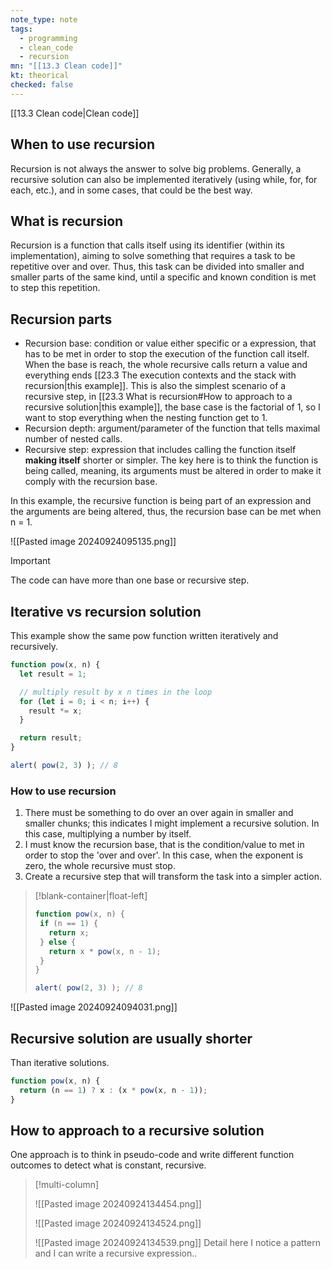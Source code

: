 ```yaml
---
note_type: note
tags:
  - programming
  - clean_code
  - recursion
mn: "[[13.3 Clean code]]"
kt: theorical
checked: false
---
```

[[13.3 Clean code|Clean code]]

## When to use recursion
Recursion is not always the answer to solve big problems. Generally, a recursive solution can also be implemented iteratively (using while, for, for each, etc.), and in some cases, that could be the best way.
## What is recursion
Recursion is a function that calls itself using its identifier (within its implementation), aiming to solve something that requires a task to be repetitive over and over. Thus, this task can be divided into smaller and smaller parts of the same kind, until a specific and known condition is met to step this repetition. 
## Recursion parts
- Recursion base: condition or value either specific or a expression, that has to be met in order to stop the execution of the function call itself. When the base is reach, the whole recursive calls return a value and everything ends [[23.3 The execution contexts and the stack with recursion|this example]]. This is also the simplest scenario of a recursive step, in [[23.3 What is recursion#How to approach to a recursive solution|this example]], the base case is the factorial of 1, so I want to stop everything when the nesting function get to 1. 
- Recursion depth: argument/parameter of the function that tells maximal number of nested calls. 
- Recursive step: expression that includes calling the function itself **making itself** shorter or simpler. The key here is to think the function is being called, meaning, its arguments must be altered in order to make it comply with the recursion base. 

In this example, the recursive function is being part of an expression and the arguments are being altered, thus, the recursion base can be met when n = 1.

![[Pasted image 20240924095135.png]]

>[!important]
> The code can have more than one base or recursive step. 
## Iterative vs recursion solution
This example show the same pow function written iteratively and recursively.

```js
function pow(x, n) {
  let result = 1;

  // multiply result by x n times in the loop
  for (let i = 0; i < n; i++) {
    result *= x;
  }

  return result;
}

alert( pow(2, 3) ); // 8
```

### How to use recursion
1. There must be something to do over an over again in smaller and smaller chunks; this indicates I might implement a recursive solution. In this case, multiplying a number by itself. 
2. I must know the recursion base, that is the condition/value to met in order to stop the 'over and over'. In this case, when the exponent is zero, the whole recursive must stop.
3. Create a recursive step that will transform the task into a simpler action. 
>[!blank-container|float-left]
>```js
>function pow(x, n) {
>  if (n == 1) {
>    return x;
>  } else {
>    return x * pow(x, n - 1);
>  }
>}
>
>alert( pow(2, 3) ); // 8
>```


![[Pasted image 20240924094031.png]]

## Recursive solution are usually shorter
Than iterative solutions.

```js
function pow(x, n) {
  return (n == 1) ? x : (x * pow(x, n - 1));
}
```

## How to approach to a recursive solution
One approach is to think in pseudo-code and write different function outcomes to detect what is constant, recursive.

>[!multi-column]
>
>![[Pasted image 20240924134454.png]]
>
>![[Pasted image 20240924134524.png]]
>
>![[Pasted image 20240924134539.png]]
>Detail here I notice a pattern and I can write a recursive expression..
